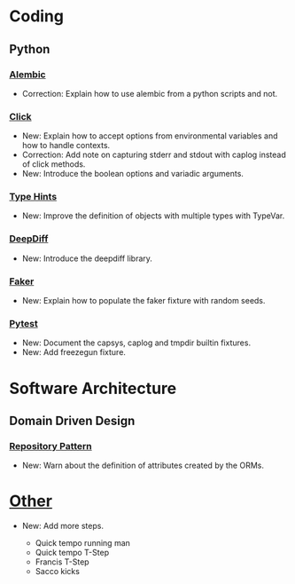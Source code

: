 # Coding

## Python

### [Alembic](alembic.md)

* Correction: Explain how to use alembic from a python scripts and not.

### [Click](click.md)

* New: Explain how to accept options from environmental variables and how to handle contexts.
* Correction: Add note on capturing stderr and stdout with caplog instead of click methods.
* New: Introduce the boolean options and variadic arguments.

### [Type Hints](type_hints.md)

* New: Improve the definition of objects with multiple types with TypeVar.

### [DeepDiff](deepdiff.md)

* New: Introduce the deepdiff library.

### [Faker](faker.md)

* New: Explain how to populate the faker fixture with random seeds.

### [Pytest](pytest.md)

* New: Document the capsys, caplog and tmpdir builtin fixtures.
* New: Add freezegun fixture.

# Software Architecture

## Domain Driven Design

### [Repository Pattern](repository_pattern.md)

* New: Warn about the definition of attributes created by the ORMs.

# [Other](shuffle.md)

* New: Add more steps.

    * Quick tempo running man
    * Quick tempo T-Step
    * Francis T-Step
    * Sacco kicks